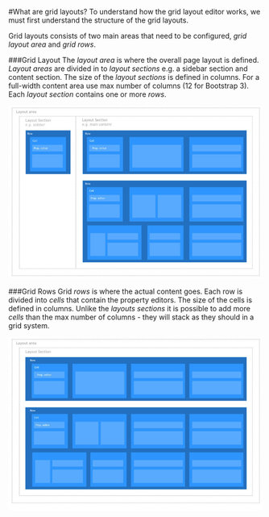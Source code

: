 #What are grid layouts?
To understand how the grid layout editor works, we must first understand the structure of the grid layouts.

Grid layouts consists of two main areas that need to be configured, *grid layout area* and *grid rows*.

###Grid Layout 
The *layout area* is where the overall page layout is defined. 
*Layout areas* are divided in to *layout sections* e.g. a sidebar section and content section. The size of the *layout sections* is defined in columns. For a full-width content area use max number of columns (12 for Bootstrap 3). Each *layout section* contains one or more *rows*.

![Grid rows](images/Grid-layout-rows.jpg)

###Grid Rows
Grid *rows* is where the actual content goes. Each row is divided into *cells* that contain the property editors. The size of the cells is defined in columns. Unlike the *layouts sections* it is possible to add more *cells* than the max number of columns - they will stack as they should in a grid system.

![Grid structure](images/Grid-layout-NO-SIDEBAR-rows.jpg)